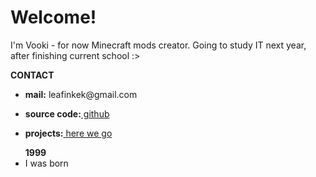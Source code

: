 <h1>Welcome!</h1>
<p>I'm Vooki - for now Minecraft mods creator. Going to study IT next year, after finishing current school :></p>
<p><b>CONTACT</b></p>
  <ul>
    <p><li><b>mail:</b> leafinkek@gmail.com</li></p>
  <p><li><b>source code:</b><a href="https://github.com/Vooki"> github</a></li></p>
  <p><li><b>projects:</b><a href="vooki.github.io/projects.html"> here we go</a></li></p>
  </ul>
<ul>
<b>1999</b>
  <li>I was born</li>
  </ul> 
